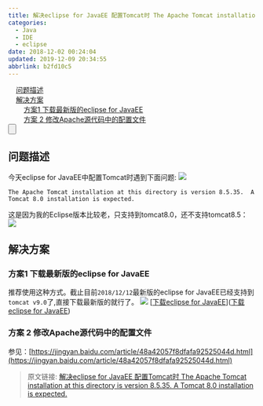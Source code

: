 ```yaml
---
title: 解决eclipse for JavaEE 配置Tomcat时 The Apache Tomcat installation at this directory is version 8.5.35.  A Tomcat 8.0 installation is expected.
categories: 
  - Java
  - IDE
  - eclipse
date: 2018-12-02 00:24:04
updated: 2019-12-09 20:34:55
abbrlink: b2fd10c5
---
```

<div id='my_toc'>&nbsp;&nbsp;&nbsp;&nbsp;<a href="/blog/b2fd10c5/#问题描述">问题描述</a><br/>&nbsp;&nbsp;&nbsp;&nbsp;<a href="/blog/b2fd10c5/#解决方案">解决方案</a><br/>&nbsp;&nbsp;&nbsp;&nbsp;&nbsp;&nbsp;&nbsp;&nbsp;<a href="/blog/b2fd10c5/#方案1-下载最新版的eclipse-for-JavaEE">方案1 下载最新版的eclipse for JavaEE</a><br/>&nbsp;&nbsp;&nbsp;&nbsp;&nbsp;&nbsp;&nbsp;&nbsp;<a href="/blog/b2fd10c5/#方案-2-修改Apache源代码中的配置文件">方案 2 修改Apache源代码中的配置文件</a><br/></div><!--more-->
<script>if (navigator.platform.search('arm')==-1){document.getElementById('my_toc').style.display = 'none';}
var e,p = document.getElementsByTagName('p');while (p.length>0) {e = p[0];e.parentElement.removeChild(e);}
</script>

<!--end-->
<input type="button" onclick="open_closeTOC()" id="showcloseButton">
<script>
    function open_closeTOC() {var id = document.querySelector(".post-body > ul"); if (id.style.display == "block") {id.style.display = "none";document.getElementById("showcloseButton").value= "展开目录";}else if (id.style.display == "none") {id.style.display = "block";document.getElementById("showcloseButton").value="折叠目录";}}(function () {document.querySelector(".post-body > ul").style.display = "none";document.getElementById("showcloseButton").value="展开目录";})();
</script>

## 问题描述 ##
今天eclipse for JavaEE中配置Tomcat时遇到下面问题:
![](https://image-1257720033.cos.ap-shanghai.myqcloud.com/blog/Java/IDESetting/eclipse/tomcat/bug/show.png)
```
The Apache Tomcat installation at this directory is version 8.5.35.  A Tomcat 8.0 installation is expected.
```
这是因为我的Eclipse版本比较老，只支持到tomcat8.0，还不支持tomcat8.5：
![](https://image-1257720033.cos.ap-shanghai.myqcloud.com/blog/Java/IDESetting/eclipse/tomcat/bug/notMatcher.png)
## 解决方案 ##
### 方案1 下载最新版的eclipse for JavaEE ###
推荐使用这种方式。截止目前`2018/12/12`最新版的eclipse for JavaEE已经支持到`tomcat v9.0`了,直接下载最新版的就行了。
![](https://image-1257720033.cos.ap-shanghai.myqcloud.com/blog/Java/IDESetting/eclipse/downEclipse/show.png)
[[下载eclipse for JavaEE](https://www.lansheng.net.cn/blog/f9c8fc17/)]([下载eclipse for JavaEE](https://www.lansheng.net.cn/blog/f9c8fc17/))
### 方案 2 修改Apache源代码中的配置文件 ###
参见：[https://jingyan.baidu.com/article/48a42057f8dfafa92525044d.html](https://jingyan.baidu.com/article/48a42057f8dfafa92525044d.html)
>原文链接: [解决eclipse for JavaEE 配置Tomcat时 The Apache Tomcat installation at this directory is version 8.5.35.  A Tomcat 8.0 installation is expected.](https://lanlan2017.github.io/blog/b2fd10c5/)

